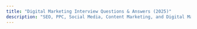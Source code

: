 ```yaml
---
title: "Digital Marketing Interview Questions & Answers (2025)"
description: "SEO, PPC, Social Media, Content Marketing, and Digital Marketing Interview Questions with Answers."
---
```



